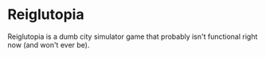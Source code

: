 # Reiglutopia

Reiglutopia is a dumb city simulator game that probably isn't functional right now (and won't ever be).
